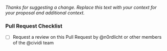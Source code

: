 *Thanks for suggesting a change. Replace this text with your context for your proposal and additional context.*

### Pull Request Checklist

- [ ] Request a review on this Pull Request by @n0rdlicht or other members of the @cividi team

<!-- _NOTE: these things are not required to open a PR and can be done afterwards / while the PR is open._ -->